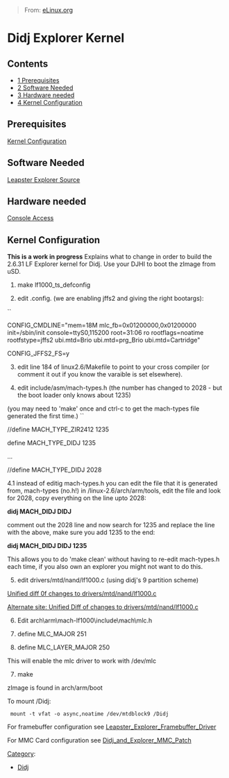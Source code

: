 > From: [eLinux.org](http://eLinux.org/Didj_Explorer_Kernel "http://eLinux.org/Didj_Explorer_Kernel")


# Didj Explorer Kernel



## Contents

-   [1 Prerequisites](#prerequisites)
-   [2 Software Needed](#software-needed)
-   [3 Hardware needed](#hardware-needed)
-   [4 Kernel Configuration](#kernel-configuration)

## Prerequisites

[Kernel
Configuration](http://eLinux.org/LeapFrog_Pollux_Platform:_Kernel_Configuration "LeapFrog Pollux Platform: Kernel Configuration")

## Software Needed

[Leapster Explorer
Source](http://eLinux.org/LeapFrog_Pollux_Platform:_Source_Code#Leapster_Explorer "LeapFrog Pollux Platform: Source Code")

## Hardware needed

[Console
Access](http://eLinux.org/LeapFrog_Pollux_Platform:_Console_Access "LeapFrog Pollux Platform: Console Access")

## Kernel Configuration

**This is a work in progress** Explains what to change in order to build
the 2.6.31 LF Explorer kernel for Didj. Use your DJHI to boot the zImage
from uSD.

1. make lf1000\_ts\_defconfig

2. edit .config. (we are enabling jffs2 and giving the right bootargs):

``

CONFIG\_CMDLINE="mem=18M mlc\_fb=0x01200000,0x01200000 init=/sbin/init
console=ttyS0,115200 root=31:06 ro rootflags=noatime rootfstype=jffs2
ubi.mtd=Brio ubi.mtd=prg\_Brio ubi.mtd=Cartridge"

CONFIG\_JFFS2\_FS=y

3. edit line 184 of linux2.6/Makefile to point to your cross compiler
(or comment it out if you know the varaible is set elsewhere).

4. edit include/asm/mach-types.h (the number has changed to 2028 - but
the boot loader only knows about 1235)

(you may need to 'make' once and ctrl-c to get the mach-types file
generated the first time.) ``

//define MACH\_TYPE\_ZIR2412 1235

define MACH\_TYPE\_DIDJ 1235

...

//define MACH\_TYPE\_DIDJ 2028

4.1 instead of editig mach-types.h you can edit the file that it is
generated from, mach-types (no.h!) in /linux-2.6/arch/arm/tools, edit
the file and look for 2028, copy everything on the line upto 2028:

**didj MACH\_DIDJ DIDJ**

comment out the 2028 line and now search for 1235 and replace the line
with the above, make sure you add 1235 to the end:

**didj MACH\_DIDJ DIDJ 1235**

This allows you to do 'make clean' without having to re-edit
mach-types.h each time, if you also own an explorer you might not want
to do this.

5. edit drivers/mtd/nand/lf1000.c (using didj's 9 partition scheme)

[Unified diff 0f changes to
drivers/mtd/nand/lf1000.c](http://pastie.org/1056564)

[Alternate site: Unified Diff of changes to
drivers/mtd/nand/lf1000.c](http://pastebin.com/FX0SbZzM)

6. Edit arch\\arm\\mach-lf1000\\include\\mach\\mlc.h

1.  define MLC\_MAJOR 251
2.  define MLC\_LAYER\_MAJOR 250

This will enable the mlc driver to work with /dev/mlc

7. make

zImage is found in arch/arm/boot

To mount /Didj:

` mount -t vfat -o async,noatime /dev/mtdblock9 /Didj`

For framebuffer configuration see
[Leapster\_Explorer\_Framebuffer\_Driver](http://eLinux.org/Leapster_Explorer_Framebuffer_Driver "Leapster Explorer Framebuffer Driver")

For MMC Card configuration see
[Didj\_and\_Explorer\_MMC\_Patch](http://eLinux.org/Didj_and_Explorer_MMC_Patch "Didj and Explorer MMC Patch")


[Category](http://eLinux.org/Special:Categories "Special:Categories"):

-   [Didj](http://eLinux.org/Category:Didj "Category:Didj")

